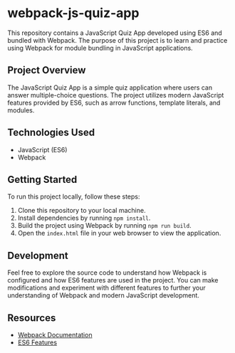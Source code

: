 # webpack-js-quiz-app

This repository contains a JavaScript Quiz App developed using ES6 and bundled with Webpack. The purpose of this project is to learn and practice using Webpack for module bundling in JavaScript applications.

## Project Overview

The JavaScript Quiz App is a simple quiz application where users can answer multiple-choice questions. The project utilizes modern JavaScript features provided by ES6, such as arrow functions, template literals, and modules.

## Technologies Used

- JavaScript (ES6)
- Webpack

## Getting Started

To run this project locally, follow these steps:

1. Clone this repository to your local machine.
2. Install dependencies by running `npm install`.
3. Build the project using Webpack by running `npm run build`.
4. Open the `index.html` file in your web browser to view the application.

## Development

Feel free to explore the source code to understand how Webpack is configured and how ES6 features are used in the project. You can make modifications and experiment with different features to further your understanding of Webpack and modern JavaScript development.

## Resources

- [Webpack Documentation](https://webpack.js.org/)
- [ES6 Features](https://developer.mozilla.org/en-US/docs/Web/JavaScript/New_in_JavaScript/ECMAScript_2015_support_in_Mozilla)
